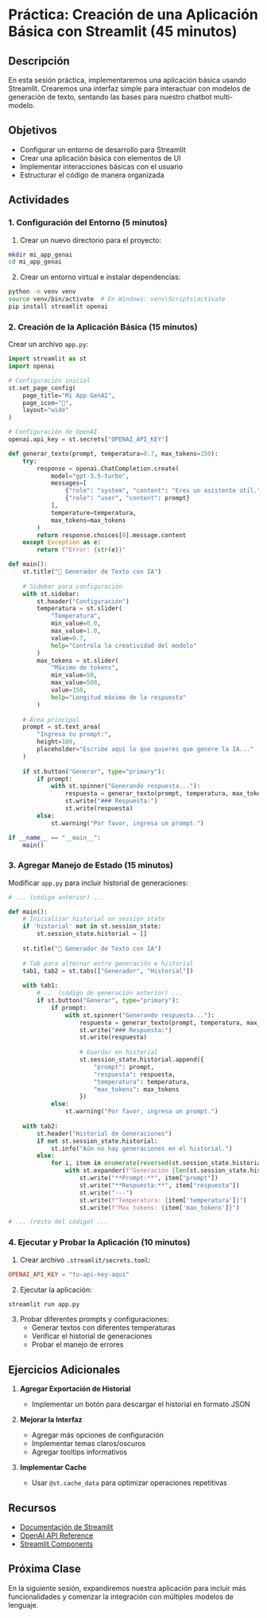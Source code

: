 # Práctica: Creación de una Aplicación Básica con Streamlit (45 minutos)

## Descripción

En esta sesión práctica, implementaremos una aplicación básica usando Streamlit. Crearemos una interfaz simple para interactuar con modelos de generación de texto, sentando las bases para nuestro chatbot multi-modelo.

## Objetivos

- Configurar un entorno de desarrollo para Streamlit
- Crear una aplicación básica con elementos de UI
- Implementar interacciones básicas con el usuario
- Estructurar el código de manera organizada

## Actividades

### 1. Configuración del Entorno (5 minutos)

1. Crear un nuevo directorio para el proyecto:
```bash
mkdir mi_app_genai
cd mi_app_genai
```

2. Crear un entorno virtual e instalar dependencias:
```bash
python -m venv venv
source venv/bin/activate  # En Windows: venv\Scripts\activate
pip install streamlit openai
```

### 2. Creación de la Aplicación Básica (15 minutos)

Crear un archivo `app.py`:

```python
import streamlit as st
import openai

# Configuración inicial
st.set_page_config(
    page_title="Mi App GenAI",
    page_icon="🤖",
    layout="wide"
)

# Configuración de OpenAI
openai.api_key = st.secrets["OPENAI_API_KEY"]

def generar_texto(prompt, temperatura=0.7, max_tokens=150):
    try:
        response = openai.ChatCompletion.create(
            model="gpt-3.5-turbo",
            messages=[
                {"role": "system", "content": "Eres un asistente útil."},
                {"role": "user", "content": prompt}
            ],
            temperature=temperatura,
            max_tokens=max_tokens
        )
        return response.choices[0].message.content
    except Exception as e:
        return f"Error: {str(e)}"

def main():
    st.title("🤖 Generador de Texto con IA")
    
    # Sidebar para configuración
    with st.sidebar:
        st.header("Configuración")
        temperatura = st.slider(
            "Temperatura",
            min_value=0.0,
            max_value=1.0,
            value=0.7,
            help="Controla la creatividad del modelo"
        )
        max_tokens = st.slider(
            "Máximo de tokens",
            min_value=50,
            max_value=500,
            value=150,
            help="Longitud máxima de la respuesta"
        )
    
    # Área principal
    prompt = st.text_area(
        "Ingresa tu prompt:",
        height=100,
        placeholder="Escribe aquí lo que quieres que genere la IA..."
    )
    
    if st.button("Generar", type="primary"):
        if prompt:
            with st.spinner("Generando respuesta..."):
                respuesta = generar_texto(prompt, temperatura, max_tokens)
                st.write("### Respuesta:")
                st.write(respuesta)
        else:
            st.warning("Por favor, ingresa un prompt.")

if __name__ == "__main__":
    main()
```

### 3. Agregar Manejo de Estado (15 minutos)

Modificar `app.py` para incluir historial de generaciones:

```python
# ... (código anterior) ...

def main():
    # Inicializar historial en session_state
    if 'historial' not in st.session_state:
        st.session_state.historial = []
    
    st.title("🤖 Generador de Texto con IA")
    
    # Tab para alternar entre generación e historial
    tab1, tab2 = st.tabs(["Generador", "Historial"])
    
    with tab1:
        # ... (código de generación anterior) ...
        if st.button("Generar", type="primary"):
            if prompt:
                with st.spinner("Generando respuesta..."):
                    respuesta = generar_texto(prompt, temperatura, max_tokens)
                    st.write("### Respuesta:")
                    st.write(respuesta)
                    
                    # Guardar en historial
                    st.session_state.historial.append({
                        "prompt": prompt,
                        "respuesta": respuesta,
                        "temperatura": temperatura,
                        "max_tokens": max_tokens
                    })
            else:
                st.warning("Por favor, ingresa un prompt.")
    
    with tab2:
        st.header("Historial de Generaciones")
        if not st.session_state.historial:
            st.info("Aún no hay generaciones en el historial.")
        else:
            for i, item in enumerate(reversed(st.session_state.historial)):
                with st.expander(f"Generación {len(st.session_state.historial) - i}"):
                    st.write("**Prompt:**", item["prompt"])
                    st.write("**Respuesta:**", item["respuesta"])
                    st.write("---")
                    st.write(f"Temperatura: {item['temperatura']}")
                    st.write(f"Max tokens: {item['max_tokens']}")

# ... (resto del código) ...
```

### 4. Ejecutar y Probar la Aplicación (10 minutos)

1. Crear archivo `.streamlit/secrets.toml`:
```toml
OPENAI_API_KEY = "tu-api-key-aqui"
```

2. Ejecutar la aplicación:
```bash
streamlit run app.py
```

3. Probar diferentes prompts y configuraciones:
   - Generar textos con diferentes temperaturas
   - Verificar el historial de generaciones
   - Probar el manejo de errores

## Ejercicios Adicionales

1. **Agregar Exportación de Historial**
   - Implementar un botón para descargar el historial en formato JSON

2. **Mejorar la Interfaz**
   - Agregar más opciones de configuración
   - Implementar temas claros/oscuros
   - Agregar tooltips informativos

3. **Implementar Cache**
   - Usar `@st.cache_data` para optimizar operaciones repetitivas

## Recursos

- [Documentación de Streamlit](https://docs.streamlit.io/)
- [OpenAI API Reference](https://platform.openai.com/docs/api-reference)
- [Streamlit Components](https://streamlit.io/components)

## Próxima Clase
En la siguiente sesión, expandiremos nuestra aplicación para incluir más funcionalidades y comenzar la integración con múltiples modelos de lenguaje. 